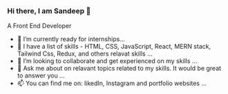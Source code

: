 ### Hi there, I am Sandeep 👋
A Front End Developer 
- 🔭 I’m currently ready for internships... 
- 🌱 I have a list of skills - HTML, CSS, JavaScript, React, MERN stack, Tailwind Css, Redux, and others relavat skills  ...
- 👯 I’m looking to collaborate and get experienced on my skills ...
- 💬 Ask me about on relavant topics related to my skills. It would be great to answer you ...
- 📫 You can find me on: likedIn, Instagram and portfolio websites  ...
